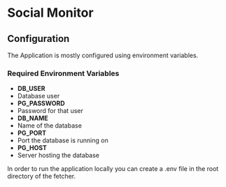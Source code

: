 # Social Monitor

## Configuration

The Application is mostly configured using environment variables.

### Required Environment Variables

- **DB_USER**
 - Database user
- **PG_PASSWORD**
 - Password for that user
- **DB_NAME**
 - Name of the database
- **PG_PORT**
 - Port the database is running on
- **PG_HOST**
 - Server hosting the database
 
In order to run the application locally you can create a .env file in the root directory of the fetcher.

